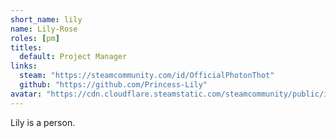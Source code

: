 ```yaml
---
short_name: lily
name: Lily-Rose
roles: [pm]
titles:
  default: Project Manager
links:
  steam: "https://steamcommunity.com/id/OfficialPhotonThot"
  github: "https://github.com/Princess-Lily"
avatar: "https://cdn.cloudflare.steamstatic.com/steamcommunity/public/images/avatars/06/06eb5999dbbf3ba12f0c87564cafb4c22f97749e_full.jpg"
---
```

Lily is a person.
